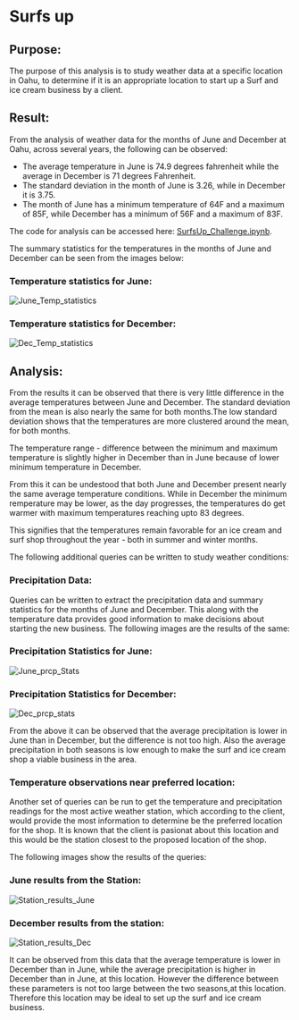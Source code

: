 # __Surfs up__

## __Purpose:__

The purpose of this analysis is to study weather data at a specific location in Oahu, to determine if it is an appropriate location to start up a Surf and ice cream business by a client.

## __Result:__

From the analysis of weather data for the months of June and December at Oahu, across several years, the following can be observed:

- The average temperature in June is 74.9 degrees fahrenheit while the average in December is 71 degrees Fahrenheit.
- The standard deviation in the month of June is 3.26, while in December it is 3.75.
- The month of June has a minimum temperature of 64F and a maximum of 85F, while December has a minimum of 56F and a maximum of 83F.

The code for analysis can be accessed here: [SurfsUp_Challenge.ipynb](SurfsUp_Challenge.ipynb).

The summary statistics for the temperatures in the months of June and December can be seen from the images below:

### __Temperature statistics for June:__



![June_Temp_statistics](Resources/June_Temp_statistics.png)

### __Temperature statistics for December:__



![Dec_Temp_statistics](Resources/Dec_Temp_statistics.png)




## __Analysis:__

From the results it can be observed that there is very little difference in the average temperatures between June and December. The standard deviation from the mean is also nearly the same for both months.The low standard deviation shows that the temperatures are more clustered around the mean, for both months. 

The temperature range - difference between the minimum and maximum temperature is slightly higher in December than in June because of lower minimum temperature in December.

From this it can be undestood that both June and December present nearly the same average temperature conditions. While in December the minimum remperature may be lower, as the day progresses, the temperatures do get warmer with maximum temperatures reaching upto 83 degrees. 

This signifies that the temperatures remain favorable for an ice cream and surf shop throughout the year - both in summer and winter months.

The following additional queries can be written to study weather conditions:

### __Precipitation Data:__

 Queries can be written to extract the precipitation data and summary statistics for the months of June and December. This along with the temperature data provides good information to make decisions about starting the new business. The following images are the results of the same:

 ### Precipitation Statistics for June:

![June_prcp_Stats](Resources/June_prcp_Stats.png)

 ### Precipitation Statistics for December:

![Dec_prcp_stats](Resources/Dec_prcp_stats.png)

From the above it can be observed that the average precipitation is lower in June than in December, but the difference is not too high. Also the average precipitation in both seasons is low enough to make the surf and ice cream shop a viable business in the area.

### __Temperature observations near preferred location:__

Another set of queries can be run to get the temperature and precipitation readings for the most active weather station, which according to the client, would provide the most information to determine be the preferred location for the shop. It is known that the client is pasionat about this location and this would be the station closest to the proposed location of the shop.

The following images show the results of the queries:

### June results from the Station:

![Station_results_June](Resources/Station_results_June.png)


### December results from the station:

![Station_results_Dec](Resources/Station_results_Dec.png)

It can be observed from this data that the average temperature is lower in December than in June, while the average precipitation is higher in December than in June, at this location. However the difference between these parameters is not too large between the two seasons,at this location. Therefore this location may be ideal to set up the surf and ice cream business.
